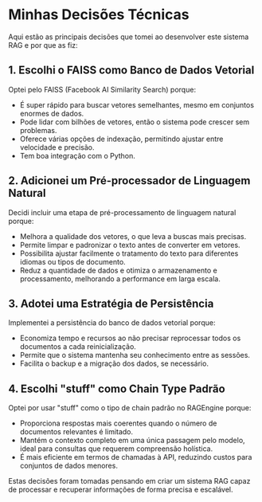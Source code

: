 # Minhas Decisões Técnicas

Aqui estão as principais decisões que tomei ao desenvolver este sistema RAG e por que as fiz:

## 1. Escolhi o FAISS como Banco de Dados Vetorial

Optei pelo FAISS (Facebook AI Similarity Search) porque:

- É super rápido para buscar vetores semelhantes, mesmo em conjuntos enormes de dados.
- Pode lidar com bilhões de vetores, então o sistema pode crescer sem problemas.
- Oferece várias opções de indexação, permitindo ajustar entre velocidade e precisão.
- Tem boa integração com o Python.

## 2. Adicionei um Pré-processador de Linguagem Natural

Decidi incluir uma etapa de pré-processamento de linguagem natural porque:

- Melhora a qualidade dos vetores, o que leva a buscas mais precisas.
- Permite limpar e padronizar o texto antes de converter em vetores.
- Possibilita ajustar facilmente o tratamento do texto para diferentes idiomas ou tipos de documento.
- Reduz a quantidade de dados e otimiza o armazenamento e processamento, melhorando a performance em larga escala.

## 3. Adotei uma Estratégia de Persistência

Implementei a persistência do banco de dados vetorial porque:

- Economiza tempo e recursos ao não precisar reprocessar todos os documentos a cada reinicialização.
- Permite que o sistema mantenha seu conhecimento entre as sessões.
- Facilita o backup e a migração dos dados, se necessário.

## 4. Escolhi "stuff" como Chain Type Padrão

Optei por usar "stuff" como o tipo de chain padrão no RAGEngine porque:

- Proporciona respostas mais coerentes quando o número de documentos relevantes é limitado.
- Mantém o contexto completo em uma única passagem pelo modelo, ideal para consultas que requerem compreensão holística.
- É mais eficiente em termos de chamadas à API, reduzindo custos para conjuntos de dados menores.

Estas decisões foram tomadas pensando em criar um sistema RAG capaz de processar e recuperar informações de forma precisa e escalável.